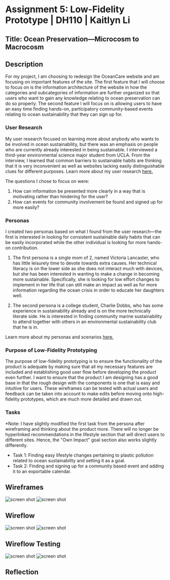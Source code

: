 # Assignment 5: Low-Fidelity Prototype | DH110 | Kaitlyn Li
## Title: Ocean Preservation—Microcosm to Macrocosm
## Description
For my project, I am choosing to redesign the OceanCare website and am focusing on important features of the site. The first feature that I will choose to focus on is the information architecture of the website in how the categories and subcategories of information are further organized so that users who want to gain any knowledge relating to ocean preservation can do so properly. The second feature I will focus on is allowing users to have an easy time finding hands-on, participatory community-based events relating to ocean sustainability that they can sign up for. 
### User Research
My user research focused on learning more about anybody who wants to be involved in ocean sustainability, but there was an emphasis on people who are currently already interested in being sustainable. I interviewed a third-year environmental science major student from UCLA. From the interview, I learned that common barriers to sustainable habits are thinking that it is very inconvenient as well as websites lacking easily distinguishable clues for different purposes. Learn more about my user research [here.](https://github.com/kaittli/DH110-22F/blob/main/assignment03/README.md)

The questions I chose to focus on were:
1. How can information be presented more clearly in a way that is motivating rather than hindering for the user?
2. How can events for community involvement be found and signed up for more easily?
### Personas
I created two personas based on what I found from the user research—the first is interested in looking for consistent sustainable daily habits that can be easily incorporated while the other individual is looking for more hands-on contribution.
 
1. The first persona is a single mom of 2, named Victoria Lancaster, who has little leisurely time to devote towards extra causes. Her technical literacy is on the lower side as she does not interact much with devices, but she has been interested in wanting to make a change in becoming more sustainable. Specifically, she is looking for low effort changes to implement in her life that can still make an impact as well as for more information regarding the ocean crisis in order to educate her daughters well.

2. The second persona is a college student, Charlie Dobbs, who has some experience in sustainability already and is on the more technically literate side. He is interested in finding community marine sustainability to attend together with others in an environmental sustainability club that he is in. 

Learn more about my personas and scenarios [here.](https://github.com/kaittli/DH110-22F/blob/main/assignment04/README.md)
### Purpose of Low-Fidelity Prototyping
The purpose of low-fidelity prototyping is to ensure the functionality of the product is adequate by making sure that all my necessary features are included and establishing good user flow before developing the product even further. I want to ensure that the product I am designing has a good base in that the rough design with the components is one that is easy and intuitive for users. These wireframes can be tested with actual users and feedback can be taken into account to make edits before moving onto high-fidelity prototypes, which are much more detailed and drawn out. 
### Tasks
*Note: I have slightly modified the first task from the persona after wireframing and thinking about the product more. There will no longer be hyperlinked recommendations in the lifestyle section that will direct users to different sites. Hence, the "Own Impact" goal section also works slightly differently.
* Task 1: Finding easy lifestyle changes pertaining to plastic pollution related to ocean sustainability and setting it as a goal.
* Task 2: Finding and signing up for a community based event and adding it to an exportable calendar.
## Wireframes
![screen shot](wireframe1.jpg)
![screen shot](wireframe2.jpg)
## Wireflow
![screen shot](wireflow1.jpg)
![screen shot](wireflow2.jpg)
## Wireflow Testing
![screen shot](wireframetesting.jpg)
![screen shot](wireframetesting2.jpg)
## Reflection

